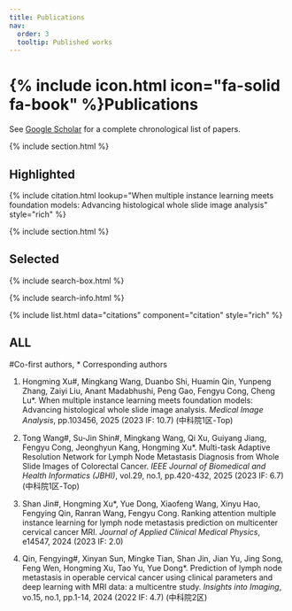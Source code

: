 ```yaml
---
title: Publications
nav:
  order: 3
  tooltip: Published works
---
```


# {% include icon.html icon="fa-solid fa-book" %}Publications

See [Google Scholar](https://scholar.google.com/citations?hl=en&user=nErn9W8AAAAJ&view_op=list_works&sortby=pubdate) for a complete chronological list of papers.

{% include section.html %}

## Highlighted

{% include citation.html lookup="When multiple instance learning meets foundation models: Advancing histological whole slide image analysis" style="rich" %}

{% include section.html %}

## Selected

{% include search-box.html %}

{% include search-info.html %}

{% include list.html data="citations" component="citation" style="rich" %}


## ALL

#Co-first authors, * Corresponding authors  

1. Hongming Xu#, Mingkang Wang, Duanbo Shi, Huamin Qin, Yunpeng Zhang, Zaiyi Liu, Anant Madabhushi, Peng Gao, Fengyu Cong, Cheng Lu*. When multiple instance learning meets foundation models: Advancing histological whole slide image analysis. *Medical Image Analysis*, pp.103456, 2025 (2023 IF: 10.7) (中科院1区-Top)  

2. Tong Wang#, Su-Jin Shin#, Mingkang Wang, Qi Xu, Guiyang Jiang, Fengyu Cong, Jeonghyun Kang, Hongming Xu*. Multi-task Adaptive Resolution Network for Lymph Node Metastasis Diagnosis from Whole Slide Images of Colorectal Cancer. *IEEE Journal of Biomedical and Health Informatics (JBHI)*, vol.29, no.1, pp.420-432, 2025 (2023 IF: 6.7) (中科院1区-Top)  

3. Shan Jin#, Hongming Xu*, Yue Dong, Xiaofeng Wang, Xinyu Hao, Fengying Qin, Ranran Wang, Fengyu Cong. Ranking attention multiple instance learning for lymph node metastasis prediction on multicenter cervical cancer MRI. *Journal of Applied Clinical Medical Physics*, e14547, 2024 (2023 IF: 2.0)  

4. Qin, Fengying#, Xinyan Sun, Mingke Tian, Shan Jin, Jian Yu, Jing Song, Feng Wen, Hongming Xu, Tao Yu, Yue Dong*. Prediction of lymph node metastasis in operable cervical cancer using clinical parameters and deep learning with MRI data: a multicentre study. *Insights into Imaging*, vo.15, no.1, pp.1-14, 2024 (2022 IF: 4.7) (中科院2区)  


